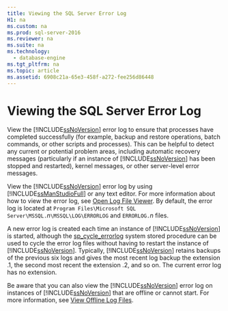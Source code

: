 ```yaml
---
title: Viewing the SQL Server Error Log
H1: na
ms.custom: na
ms.prod: sql-server-2016
ms.reviewer: na
ms.suite: na
ms.technology: 
  - database-engine
ms.tgt_pltfrm: na
ms.topic: article
ms.assetid: 6908c21a-65e3-458f-a272-fee256d86448
---
```

# Viewing the SQL Server Error Log
  View the [!INCLUDE[ssNoVersion](../../Token/Other/ssNoVersion_md.md)] error log to ensure that processes have completed successfully \(for example, backup and restore operations, batch commands, or other scripts and processes\). This can be helpful to detect any current or potential problem areas, including automatic recovery messages \(particularly if an instance of [!INCLUDE[ssNoVersion](../../Token/Other/ssNoVersion_md.md)] has been stopped and restarted\), kernel messages, or other server\-level error messages.  
  
 View the [!INCLUDE[ssNoVersion](../../Token/Other/ssNoVersion_md.md)] error log by using [!INCLUDE[ssManStudioFull](../../Token/Other/ssManStudioFull_md.md)] or any text editor. For more information about how to view the error log, see [Open Log File Viewer](../../Topics/TopicNameNotContainA/Open-Log-File-Viewer.md). By default, the error log is located at `Program Files\Microsoft SQL Server\MSSQL.`*n*`\MSSQL\LOG\ERRORLOG` and `ERRORLOG.`*n* files.  
  
 A new error log is created each time an instance of [!INCLUDE[ssNoVersion](../../Token/Other/ssNoVersion_md.md)] is started, although the [sp\_cycle\_errorlog](../Topic/sp_cycle_errorlog%20\(Transact-SQL\).md) system stored procedure can be used to cycle the error log files without having to restart the instance of [!INCLUDE[ssNoVersion](../../Token/Other/ssNoVersion_md.md)]. Typically, [!INCLUDE[ssNoVersion](../../Token/Other/ssNoVersion_md.md)] retains backups of the previous six logs and gives the most recent log backup the extension .1, the second most recent the extension .2, and so on. The current error log has no extension.  
  
 Be aware that you can also view the [!INCLUDE[ssNoVersion](../../Token/Other/ssNoVersion_md.md)] error log on instances of [!INCLUDE[ssNoVersion](../../Token/Other/ssNoVersion_md.md)] that are offline or cannot start. For more information, see [View Offline Log Files](../../Topics/TopicNameNotContainA/View-Offline-Log-Files.md).  
  
  